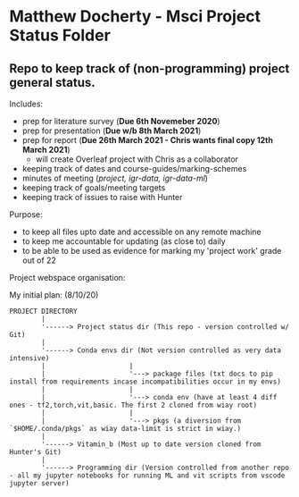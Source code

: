 # Matthew Docherty - Msci Project Status Folder

## Repo to keep track of (non-programming) project general status. 

Includes:

- prep for literature survey (**Due 6th Novemeber 2020**)
- prep for presentation (**Due w/b 8th March 2021**)
- prep for report (**Due 26th March 2021 - Chris wants final copy 12th March 2021**)
  - will create Overleaf project with Chris as a collaborator
- keeping track of dates and course-guides/marking-schemes
- minutes of meeting (*project, igr-data, igr-data-ml*)
- keeping track of goals/meeting targets
- keeping track of issues to raise with Hunter

Purpose:

- to keep all files upto date and accessible on any remote machine
- to keep me accountable for updating (as close to) daily
- to be able to be used as evidence for marking my 'project work' grade out of 22

Project webspace organisation:

My initial plan: (8/10/20)
```text
PROJECT DIRECTORY
        |
        '------> Project status dir (This repo - version controlled w/ Git)
        |
        '------> Conda envs dir (Not version controlled as very data intensive)
        |                     |
        |                     '---> package files (txt docs to pip install from requirements incase incompatibilities occur in my envs)
        |                     |
        |                     '---> conda env (have at least 4 diff ones - tf2,torch,vit,basic. The first 2 cloned from wiay root)
        |                     |
        |                     '---> pkgs (a diversion from `$HOME/.conda/pkgs` as wiay data-limit is strict in wiay.)
        |                      
        '------> Vitamin_b (Most up to date version cloned from Hunter's Git)
        |
        '------> Programming dir (Version controlled from another repo - all my jupyter notebooks for running ML and vit scripts from vscode jupyter server)

```



